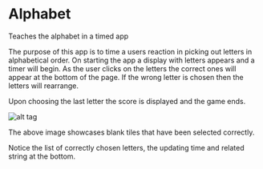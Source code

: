 # Alphabet
Teaches the alphabet in a timed app

The purpose of this app is to time a users reaction in picking out letters in alphabetical order.
On starting the app a display with letters appears and a timer will begin. 
As the user clicks on the letters the correct ones will appear at the bottom of the page. 
If the wrong letter is chosen then the letters will rearrange.

Upon choosing the last letter the score is displayed and the game ends.


![alt tag](https://imgur.com/wkyiZz7)

The above image showcases blank tiles that have been selected correctly.

Notice the list of correctly chosen letters, the updating time and related string at the bottom.
